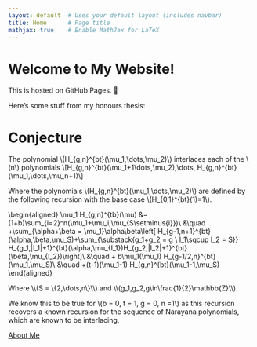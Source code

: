 ```yaml
---
layout: default  # Uses your default layout (includes navbar)
title: Home      # Page title
mathjax: true    # Enable MathJax for LaTeX
---
```


# Welcome to My Website!

This is hosted on GitHub Pages. 🚀  

Here’s some stuff from my honours thesis:  

# Conjecture
The polynomial \\(H_{g,n}^{bt}(\mu_1,\dots,\mu_2)\\) interlaces each of the \\(n\\) polynomials
\\[H_{g,n}^{bt}(\mu_1+1\dots,\mu_2),\dots, H_{g,n}^{bt}(\mu_1,\dots,\mu_n+1)\\]

Where the polynomials \\(H_{g,n}^{bt}(\mu_1,\dots,\mu_2)\\) are defined by the following recursion with the base case \\(H_{0,1}^{bt}(1)=1\\). 
<div class="math-container">

\begin{aligned}
\mu_1 H_{g,n}^{tb}(\mu) &= (1+b)\sum_{i=2}^n(\mu_1+\mu_i,\mu_{S\setminus\{i\}})\\
&\quad +\sum_{\alpha+\beta = \mu_1}\alpha\beta\left[ H_{g-1,n+1}^{bt}(\alpha,\beta,\mu_S)+\sum_{\substack{g_1+g_2 = g \\ I_1\sqcup I_2 = S}} H_{g_1,|I_1|+1}^{bt}(\alpha,\mu_{I_1})H_{g_2,|I_2|+1}^{bt}(\beta,\mu_{I_2})\right]\\
&\quad + b\mu_1(\mu_1) H_{g-1/2,n}^{bt}(\mu_1,\mu_S)\\
&\quad +(t-1)(\mu_1-1) H_{g,n}^{bt}(\mu_1-1,\mu_S)
\end{aligned}
</div>
Where \\(S = \{2,\dots,n\}\\) and \\(g_1,g_2,g\in\frac{1}{2}\mathbb{Z}\\). 

We know this to be true for \\(b = 0, t = 1, g = 0, n =1\\) as this recursion recovers a known recursion for the sequence of Narayana polynomials, which are known to be interlacing. 


[About Me](about)  <!-- Jekyll automatically handles links -->

